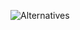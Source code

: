 ![Alternatives](https://static.adweek.com/adweek.com-prod/wp-content/uploads/2018/04/marketing-alternatives-content-2018.jpg)
